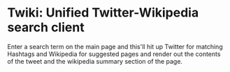 # Twiki: Unified Twitter-Wikipedia search client

Enter a search term on the main page and this'll hit up Twitter for matching Hashtags
and Wikipedia for suggested pages and render out the contents of the tweet and the
wikipedia summary section of the page.
